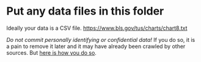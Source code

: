 # Put any data files in this folder

Ideally your data is a CSV file.
https://www.bls.gov/tus/charts/chart8.txt

*Do not commit personally identifying or confidential data!*
If you do so, it is a pain to remove it later and it may have already been crawled by other sources. But [here is how you do so](https://help.github.com/en/github/authenticating-to-github/removing-sensitive-data-from-a-repository).

